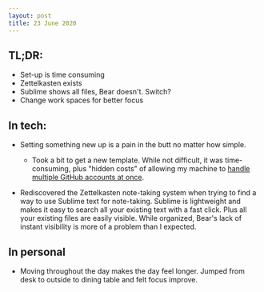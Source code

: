 ```yaml
---
layout: post
title: 23 June 2020
---
```

## TL;DR:
* Set-up is time consuming
* Zettelkasten exists
* Sublime shows all files, Bear doesn't. Switch?
* Change work spaces for better focus

## In tech:
* Setting something new up is a pain in the butt no matter how simple.
    * Took a bit to get a new template. While not difficult, it was time-consuming, plus "hidden costs" of allowing my machine to [handle multiple GitHub accounts at once](https://www.freecodecamp.org/news/manage-multiple-github-accounts-the-ssh-way-2dadc30ccaca/).

* Rediscovered the Zettelkasten note-taking system when trying to find a way to use Sublime text for note-taking. Sublime is lightweight and makes it easy to search all your existing text with a fast click. Plus all your existing files are easily visible. While organized, Bear's lack of instant visibility is more of a problem than I expected.

## In personal
* Moving throughout the day makes the day feel longer. Jumped from desk to outside to dining table and felt focus improve.
